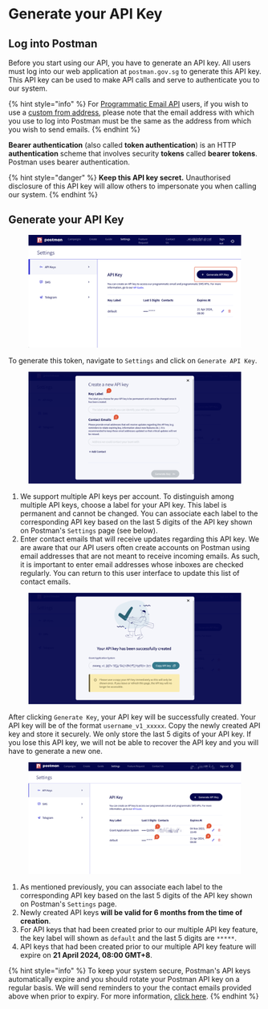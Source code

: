 # Generate your API Key

## Log into Postman

Before you start using our API, you have to generate an API key. All users must log into our web application at `postman.gov.sg` to generate this API key. This API key can be used to make API calls and serve to authenticate you to our system.

{% hint style="info" %}
For [Programmatic Email API](../programmatic-email-api/README.md) users, if you wish to use a [custom from address](../programmatic-email-api/custom-from-address.md), please note that the email address with which you use to log into Postman must be the same as the address from which you wish to send emails.
{% endhint %}

**Bearer authentication** (also called **token authentication**) is an HTTP **authentication** scheme that involves security **tokens** called **bearer tokens**. Postman uses bearer authentication.

{% hint style="danger" %}
**Keep this API key secret.** Unauthorised disclosure of this API key will allow others to impersonate you when calling our system.
{% endhint %}

## Generate your API Key

<figure><img src="../../.gitbook/assets/generate-api-key.png" alt=""><figcaption></figcaption></figure>

To generate this token, navigate to `Settings` and click on `Generate API Key`.

<figure><img src="../../.gitbook/assets/create-new-api-key.png" alt=""><figcaption></figcaption></figure>

1. We support multiple API keys per account. To distinguish among multiple API keys, choose a label for your API key. This label is permanent and cannot be changed. You can associate each label to the corresponding API key based on the last 5 digits of the API key shown on Postman's `Settings` page (see below).
2. Enter contact emails that will receive updates regarding this API key. We are aware that our API users often create accounts on Postman using email addresses that are not meant to receive incoming emails. As such, it is important to enter email addresses whose inboxes are checked regularly. You can return to this user interface to update this list of contact emails.

<figure><img src="../../.gitbook/assets/successfully-created-api-key.png" alt=""><figcaption></figcaption></figure>

After clicking `Generate Key`, your API key will be successfully created. Your API key will be of the format `username_v1_xxxxx`. Copy the newly created API key and store it securely. We only store the last 5 digits of your API key. If you lose this API key, we will not be able to recover the API key and you will have to generate a new one.

<figure><img src="../../.gitbook/assets/settings-page-api-key.png" alt=""><figcaption></figcaption></figure>

1. As mentioned previously, you can associate each label to the corresponding API key based on the last 5 digits of the API key shown on Postman's `Settings` page.
2. Newly created API keys **will be valid for 6 months from the time of creation**.
3. For API keys that had been created prior to our multiple API key feature, the key label will shown as `default` and the last 5 digits are `*****`.
4. API keys that had been created prior to our multiple API key feature will expire on **21 April 2024, 08:00 GMT+8**.

{% hint style="info" %}
To keep your system secure, Postman's API keys automatically expire and you should rotate your Postman API key on a regular basis. We will send reminders to your the contact emails provided above when prior to expiry. For more information, [click here](rotate-your-api-key.md).
{% endhint %}
